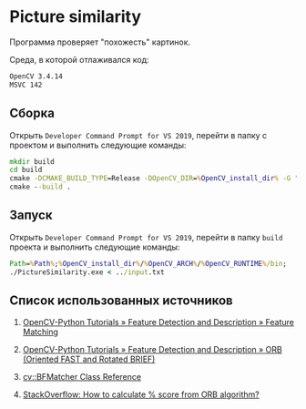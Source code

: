 # Picture similarity

Программа проверяет "похожесть" картинок.

Среда, в которой отлаживался код:

```cmd
OpenCV 3.4.14
MSVC 142
```

## Сборка

Открыть `Developer Command Prompt for VS 2019`, перейти в папку с проектом и выполнить следующие команды:

```cmd
mkdir build
cd build
cmake -DCMAKE_BUILD_TYPE=Release -DOpenCV_DIR=%OpenCV_install_dir% -G "CodeBlocks - NMake Makefiles" ..
cmake --build .
```

## Запуск

Открыть `Developer Command Prompt for VS 2019`, перейти в папку `build` проекта и выполнить следующие команды:

```cmd
Path=%Path%;%OpenCV_install_dir%/%OpenCV_ARCH%/%OpenCV_RUNTIME%/bin;
./PictureSimilarity.exe < ../input.txt
```

## Список использованных источников

1. [OpenCV-Python Tutorials » Feature Detection and Description » Feature Matching](https://opencv-python-tutroals.readthedocs.io/en/latest/py_tutorials/py_feature2d/py_matcher/py_matcher.html)

2. [OpenCV-Python Tutorials » Feature Detection and Description » ORB (Oriented FAST and Rotated BRIEF)](https://opencv-python-tutroals.readthedocs.io/en/latest/py_tutorials/py_feature2d/py_orb/py_orb.html)

3. [cv::BFMatcher Class Reference](https://docs.opencv.org/3.4/d3/da1/classcv_1_1BFMatcher.html)

4. [StackOverflow: How to calculate % score from ORB algorithm?](https://stackoverflow.com/questions/39527947/how-to-calculate-score-from-orb-algorithm)
